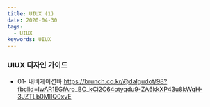 ```yaml
---
title: UIUX (1)
date: 2020-04-30
tags:
  - UIUX
keywords: UIUX
---
```


### UIUX 디자인 가이드

- 01- 내비게이션바
https://brunch.co.kr/@dalgudot/98?fbclid=IwAR1EGfAro_BO_kCi2C64otyqdu9-ZA6kkXP43u8kWqH-3JZTLb0MIIQ0xvE


